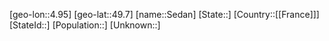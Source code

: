 ﻿---
location: [49.7,4.95]
mapzoom: [7,12] 
mapmarker: city 
type: City
tags:
- geo/City


SpocWebEntityId: 34162
isDeleted: false
confidential: public

---
[geo-lon::4.95]
[geo-lat::49.7]
[name::Sedan]
[State::]
[Country::[[France]]]
[StateId::]
[Population::]
[Unknown::]

